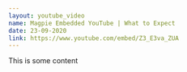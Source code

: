 ```yaml
---
layout: youtube_video
name: Magpie Embedded YouTube | What to Expect
date: 23-09-2020
link: https://www.youtube.com/embed/Z3_E3va_ZUA
---
```


This is some content
